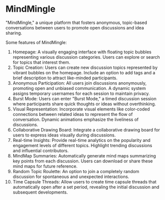 # MindMingle
"MindMingle," a unique platform that fosters anonymous, topic-based conversations between users to promote open discussions and idea sharing.

Some features of MindMingle:

1. Homepage: A visually engaging interface with floating topic bubbles representing various discussion categories. Users can explore or search for topics that interest them.
2. Topic Creation: Users can create new discussion topics represented by vibrant bubbles on the homepage. Include an option to add tags and a brief description to attract like-minded participants.
3. Anonymous Participation: All users join discussions anonymously, promoting open and unbiased communication. A dynamic system assigns temporary usernames for each session to maintain privacy.
4. Burst Mode: Users can enter "Burst Mode," a timed discussion session where participants share quick thoughts or ideas without overthinking.
5. Visual Representation: Incorporate visual elements like color-coded connections between related ideas to represent the flow of conversation. Dynamic animations emphasize the liveliness of discussions.
6. Collaborative Drawing Board: Integrate a collaborative drawing board for users to express ideas visually during discussions.
7. Real-time Insights: Provide real-time analytics on the popularity and engagement levels of different topics. Highlight trending discussions and influential contributors.
8. MindMap Summaries: Automatically generate mind maps summarizing key points from each discussion. Users can download or share these mind maps for future reference.
9. Random Topic Roulette: An option to join a completely random discussion for spontaneous and unexpected interactions.
10. Time Capsule Threads: Allow users to create time capsule threads that automatically open after a set period, revealing the initial discussion and subsequent developments.
